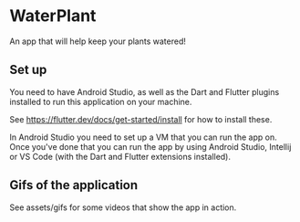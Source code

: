 ﻿# WaterPlant
 
 An app that will help keep your plants watered!
 
 ## Set up
 
You need to have Android Studio, as well as the Dart and Flutter plugins installed to run this application on your machine.

See https://flutter.dev/docs/get-started/install for how to install these.

In Android Studio you need to set up a VM that you can run the app on. Once you've done that you can run the app by using Android Studio, Intellij or VS Code (with the Dart and Flutter extensions installed).

## Gifs of the application
See assets/gifs for some videos that show the app in action.
